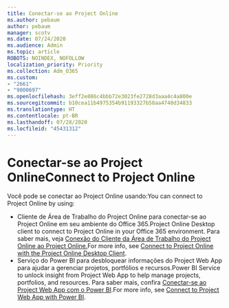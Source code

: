 ```yaml
---
title: Conectar-se ao Project Online
ms.author: pebaum
author: pebaum
manager: scotv
ms.date: 07/24/2020
ms.audience: Admin
ms.topic: article
ROBOTS: NOINDEX, NOFOLLOW
localization_priority: Priority
ms.collection: Adm_O365
ms.custom:
- "2661"
- "9000697"
ms.openlocfilehash: 3eff2e886c4bbb72e3023fe2728d3aaa4c4a800e
ms.sourcegitcommit: b10cea11b4975354b91193327b58aa4740d34833
ms.translationtype: HT
ms.contentlocale: pt-BR
ms.lasthandoff: 07/28/2020
ms.locfileid: "45431312"
---
```

# <a name="connect-to-project-online"></a><span data-ttu-id="a7ecf-102">Conectar-se ao Project Online</span><span class="sxs-lookup"><span data-stu-id="a7ecf-102">Connect to Project Online</span></span>

<span data-ttu-id="a7ecf-103">Você pode se conectar ao Project Online usando:</span><span class="sxs-lookup"><span data-stu-id="a7ecf-103">You can connect to Project Online by using:</span></span>

- <span data-ttu-id="a7ecf-104">Cliente de Área de Trabalho do Project Online para conectar-se ao Project Online em seu ambiente do Office 365.</span><span class="sxs-lookup"><span data-stu-id="a7ecf-104">Project Online Desktop client to connect to Project Online in your Office 365 environment.</span></span> <span data-ttu-id="a7ecf-105">Para saber mais, veja [Conexão do Cliente da Área de Trabalho do Project Online ao Project Online.](https://docs.microsoft.com/projectonline/connect-to-project-online-with-the-project-online-desktop-client)</span><span class="sxs-lookup"><span data-stu-id="a7ecf-105">For more info, see [Connect to Project Online with the Project Online Desktop Client](https://docs.microsoft.com/projectonline/connect-to-project-online-with-the-project-online-desktop-client).</span></span>  
- <span data-ttu-id="a7ecf-106">Serviço do Power BI para desbloquear informações do Project Web App para ajudar a gerenciar projetos, portfólios e recursos.</span><span class="sxs-lookup"><span data-stu-id="a7ecf-106">Power BI Service to unlock insight from Project Web App to help manage projects, portfolios, and resources.</span></span> <span data-ttu-id="a7ecf-107">Para saber mais, confira [Conectar-se ao Project Web App com o Power BI](https://docs.microsoft.com/power-bi/service-connect-to-project-online).</span><span class="sxs-lookup"><span data-stu-id="a7ecf-107">For more info, see [Connect to Project Web App with Power BI](https://docs.microsoft.com/power-bi/service-connect-to-project-online).</span></span>  